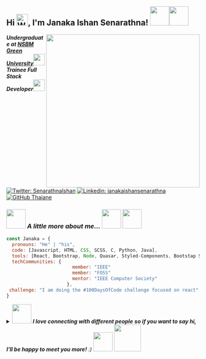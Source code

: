 <h2> Hi <img src="https://raw.githubusercontent.com/Tarikul-Islam-Anik/Animated-Fluent-Emojis/master/Emojis/Hand%20gestures/Waving%20Hand.png" alt="Waving Hand" width="30" height="30" />, I'm Janaka Ishan Senarathna! <img src="https://user-images.githubusercontent.com/74038190/216649449-3f087222-10d7-4132-b128-0bb0830cdb9a.gif" width="50"><img src="https://user-images.githubusercontent.com/74038190/216655797-63671069-cb49-4ce1-a2d0-f15d1f4be193.gif" width="50"></h2>
<img src="https://user-images.githubusercontent.com/74038190/221352989-518609ab-b4d1-459e-929f-a08cd2bd9b3c.gif" align="right" width="400">
<b>
  <p><em>Undergraduate at <a href="http://www.nsbm.ac.lk">NSBM Green University</a><img src="https://media.giphy.com/media/fYSnHlufseco8Fh93Z/giphy.gif" width="30"></br>
Trainee Full Stack Developer<img src="https://media.giphy.com/media/WUlplcMpOCEmTGBtBW/giphy.gif" width="30"> 
</em></p>
</b>

[![Twitter: SenarathnaIshan](https://img.shields.io/twitter/follow/SenarathnaIshan?style=social)](https://twitter.com/SenarathnaIshan)
[![Linkedin: janakaishansenarathna](https://img.shields.io/badge/-janakaishansenarathna-blue?style=flat-square&logo=Linkedin&logoColor=white&link=https://www.linkedin.com/in/janakaishansenarathna/)](https://www.linkedin.com/in/janakaishansenarathna/)
[![GitHub Thaiane](https://img.shields.io/github/followers/Janakaishansenarathna?label=follow&style=social)](https://github.com/Janakaishansenarathna)


### <img src="https://media.giphy.com/media/VgCDAzcKvsR6OM0uWg/giphy.gif" width="50"> <i>A little more about me...</i>  <img src="https://user-images.githubusercontent.com/74038190/216654095-6f6772e4-e433-4bba-9164-1ca6f463ac3f.gif" width="50"> <img src="https://user-images.githubusercontent.com/74038190/216654116-d0e8d227-7977-4edc-8d36-63461bda9503.gif" width="50">


```javascript 
const Janaka = {
  pronouns: "He" | "his",
  code: [Javascript, HTML, CSS, SCSS, C, Python, Java],
  tools: [React, Bootstrap, Node, Quasar, Styled-Components, Bootstap Studio, Docker],
  techCommunities: {
                        member: "IEEE"
                        member: "FOSS"
                        mentor: "IEEE Computer Society"
                      },
 challenge: "I am doing the #100DaysOfCode challenge focused on react"
}
```



<details>
  <summary>
    <img src="https://user-images.githubusercontent.com/74038190/216656977-ef584e23-480a-4d1c-8c3f-7d045910ddc9.gif" width="50"> <em><b>I love connecting with different people</b> <b> so if you want to say hi, I'll be happy to meet you more!</b> :)</em>
<img src="https://user-images.githubusercontent.com/74038190/216654136-2b97900b-59ee-45c5-87bb-0c359e31dd2f.gif" width="50">
    <img src="https://user-images.githubusercontent.com/74038190/216654128-ad1c5827-e18e-43a6-974b-3669cbb082b9.gif" width="70">
<!-- underline line --- -->
  </summary>
  <table align="center">
  <tr>
    <td><p align="left"> <img src="https://img.shields.io/badge/License-BSD--2--Clause-orange.svg" alt="Janakaishansenarathna LISENCE" /> </p></td>
    <td><p align="center"> <img src="https://komarev.com/ghpvc/?username=janakaishansenarathna&label=Profile%20views&color=0e75b6&style=flat" alt="Janakaishansenarathna" /> </p></td>
    <td><p align="right"> <b><i> Copyright © 2023 Janakaishansenarathna. All rights reserved.</i></b></p></td>
  </tr>
</table>

<!-- Copyright Notice -->
<!--**Copyright © 2023 Janakaishansenarathna. All rights reserved.**-->


<h1 align="center"> <i>Hi</i> <img src="https://raw.githubusercontent.com/Tarikul-Islam-Anik/Animated-Fluent-Emojis/master/Emojis/Hand%20gestures/Heart%20Hands.png" alt="Heart Hands" width="70" height="70" />, Welcome to the Heart of My Code ! <img src="https://raw.githubusercontent.com/Tarikul-Islam-Anik/Animated-Fluent-Emojis/master/Emojis/People%20with%20professions/Man%20Technologist%20Medium%20Skin%20Tone.png" alt="Man Technologist Medium Skin Tone" width="70" height="70" /></h1>
<div align="center">
  <a href="https://git.io/typing-svg"><img src="https://readme-typing-svg.demolab.com?font=Righteous&size=35&center=true&vCenter=true&width=600&height=70&duration=4000&lines=I'm +a+Trainee+Full+Stack+Developer; || .Front+End+Developer; || .UI/UX Designer ; || .From+Gampaha+, Sri+lanka ;" alt="Typing SVG" /></a>
</div> 
       
      


 

<table>
  <tr>
    <td>

## <i>💫 About Me: </i>
<span style="font-family: 'Righteous', cursive; font-size: 16px;">

<h4><i>👋 Hello, Coders!</i></h4><b><i>I am a dynamic 2nd-year BSc (Hons) Computer Science student at NSBM Green University, passionately focused on full-stack web development and mobile applications. With a keen interest in innovation, I excel in software development, database management, and artificial intelligence. My collaborative approach, strong communication skills, and dedication make me an asset ready to contribute to the success of any organization. Connect with me to explore opportunities for impactful collaboration in the dynamic realms of full-stack web development and mobile applications.</i></b>

</span>
    </td>
    <td>
      <img src="https://octodex.github.com/images/manufacturetocat.png" align="right" width="">
    </td>
  </tr>
</table>

<img align="center" alt="Coding" width="" src="https://repository-images.githubusercontent.com/588181932/e36ec678-7984-4cdd-8e4c-a3932772ff8e">




<details>
  <summary>
    <img src="https://raw.githubusercontent.com/Tarikul-Islam-Anik/Animated-Fluent-Emojis/master/Emojis/Smilies/Zzz.png" alt="Zzz" width="50" height="50" />
  </summary>
  <details>
<summary>
  <h2>
    <i>🏆 GitHub Trophies:</i>
  </h2>
</summary>
  
<a href="https://github-trophies.vercel.app/?username=Janakaishansenarathna" target="_blank">
  <img src="https://github-trophies.vercel.app/?username=Janakaishansenarathna&theme=radical&column=6&margin-w=10&margin-h=5">
</a>

<br>

![](https://github-profile-trophy.vercel.app/?username=Janakaishansenarathna&theme=radical&margin-w=10&margin-h=&title=Reviews,Experience)

</details>

<details>
<summary>
  <h2>
    <i>💻 Tech Stack:</i>
  </h2>
</summary>
  <div style="display: flex; align-items: flex-start; align: align ">
    <table align="">
      <tr>
        <td align="center" width="96">
            <img src="https://techstack-generator.vercel.app/react-icon.svg" alt="icon" width="65" height="65" />
          <br>React
        </td>
        <td align="center" width="96">
          <a href="#macropower-tech">
            <img src="https://techstack-generator.vercel.app/python-icon.svg" alt="icon" width="65" height="65" />
          </a>
          <br>Python
        </td>
        <td align="center" width="96">
            <img src="https://techstack-generator.vercel.app/js-icon.svg" alt="icon" width="65" height="65" />
          <br>JavaScript
        </td>
        <td align="center" width="96">
            <img src="https://techstack-generator.vercel.app/cpp-icon.svg" alt="icon" width="65" height="65" />
          <br>C++
        </td>
        <td align="center" width="96">
            <img src="https://techstack-generator.vercel.app/mysql-icon.svg" alt="icon" width="65" height="65" />
          <br>MySQL
        </td>
        <td align="center" width="96">
            <img src="https://techstack-generator.vercel.app/github-icon.svg" alt="icon" width="65" height="65" />
            <br>Github  
        </td>
        <td align="center" width="96">
            <img src="https://techstack-generator.vercel.app/aws-icon.svg" alt="icon" width="65" height="65" />
          <br>AWS
        </td>
      </td>
  </td>
  <td align="center" width="96">
      <img src="https://skillicons.dev/icons?i=idea" width="48" height="48" alt="idea" />
  <br>idea
  </td>
  <td align="center" width="96">
  <img src="https://skillicons.dev/icons?i=linkedin" width="48" height="48" alt="linkedin" />
  <br>linkedin
  </td>
      </tr>
      <tr>
      <td align="center" width="96">
        <img src="https://skillicons.dev/icons?i=twitter" width="48" height="48" alt="twitter" />
        <br>twitter
        <td align="center" width="96">
          <img src="https://skillicons.dev/icons?i=visualstudio" width="48" height="48" alt="visualstudio" />
          <br>visualstudio
        </td>
        <td align="center" width="96"> 
            <img src="https://user-images.githubusercontent.com/25181517/192108372-f71d70ac-7ae6-4c0d-8395-51d8870c2ef0.png" width="48" height="48" alt="Git" />
          <br>Git
        </td>
        <td align="center"  width="96">
            <img src="https://skillicons.dev/icons?i=html" width="48" height="48" alt="HTML5" />
          <br>HTML5
        </td>
        <td align="center" width="96">
            <img src="https://skillicons.dev/icons?i=css" width="48" height="48" alt="css" />
          <br>CSS
        </td>
        <td align="center"  width="96">
            <img src="https://skillicons.dev/icons?i=bootstrap" width="48" height="48" alt="bootstrap" />
          <br>Bootstrap
        </td>
        <td align="center" width="96">
            <img src="https://skillicons.dev/icons?i=tailwind" width="48" height="48" alt="tailwind" />
          <br>Tailwind
        </td>
        <td align="center" width="96">
          <img src="https://skillicons.dev/icons?i=postman" width="48" height="48" alt="postman" />
  <br>postman
  </td>
  <td align="center" width="96">
      <img src="https://skillicons.dev/icons?i=gitlab" width="48" height="48" alt="gitlab" />
  <br>gitlab
  </td>
      </tr>
     <tr>
        <td align="center" width="96">
          <img src="https://skillicons.dev/icons?i=ai" width="48" height="48" alt="ai" />
        <br>ai
        </td>
            <td align="center" width="96">
            <img src="https://skillicons.dev/icons?i=nodejs" width="48" height="48" alt="Nodejs" />
          <br>Nodejs
          </td>
          </td>
          <td align="center" width="96">
            <img src="https://skillicons.dev/icons?i=figma" width="48" height="48" alt="figma" />
          <br>figma
          </td>
                <td align="center" width="96">
            <img src="https://skillicons.dev/icons?i=vscode" width="48" height="48" alt="VsCode" />
          <br>VsCode
        </td>
                  <td align="center" width="96">
            <img src="https://skillicons.dev/icons?i=wordpress" width="48" height="48" alt="WordPress" />
          <br>WordPress
        </td>
                  <td align="center" width="96">
            <img src="https://skillicons.dev/icons?i=sass" width="48" height="48" alt="Sass" />
          <br>Sass
        </td>
        <td align="center" width="96">
          <img src="https://skillicons.dev/icons?i=php" width="48" height="48" alt="php" />
  <br>php
  </td>
  <td align="center" width="96">
    <img src="https://skillicons.dev/icons?i=flutter" width="48" height="48" alt="flutter" />
    <br>flutter
  </td>
          <td align="center" width="96">
            <img src="https://skillicons.dev/icons?i=githubactions" width="48" height="48" alt="githubactions" />
    <br>githubactions
    </td>
     </tr>
     <tr>
        <td align="center" width="96">
            <img src="https://skillicons.dev/icons?i=androidstudio" width="48" height="48" alt="androidstudio" />
          <br>androidstudio
        </td>
          <td align="center" width="96">
            <img src="https://skillicons.dev/icons?i=atom" width="48" height="48" alt="atom" />
        <br>atom
        </td>
      <td align="center" width="96">
        <img src="https://skillicons.dev/icons?i=azure" width="48" height="48" alt="azure" />
        <br>azure
      </td>
              <td align="center" width="96">
                <img src="https://skillicons.dev/icons?i=c" width="48" height="48" alt="c" />
        <br>c
      </td>
                <td align="center" width="96">
                    <img src="https://skillicons.dev/icons?i=codepen" width="48" height="48" alt="codepen" />
        <br>codepen
      </td>
                <td align="center" width="96">
                    <img src="https://skillicons.dev/icons?i=dart" width="48" height="48" alt="dart" />
        <br>dart
      </td>
                <td align="center" width="96">
                    <img src="https://skillicons.dev/icons?i=discord" width="48" height="48" alt="discord" />
        <br>discord
      </td>
      <td align="center" width="96">
        <img src="https://skillicons.dev/icons?i=linux" width="48" height="48" alt="linux" />
  <br>linux
 </td>
  <td align="center" width="96">
    <img src="https://skillicons.dev/icons?i=eclipse" width="48" height="48" alt="eclipse" />
  <br>eclipse
  </td>
   </tr>
  
   <tr>
    <td align="center" width="96">
        <img src="https://techstack-generator.vercel.app/csharp-icon.svg" alt="icon" width="65" height="65" />
      <br>C#
    </td>
      <td align="center" width="96">
        <img src="https://techstack-generator.vercel.app/docker-icon.svg" alt="icon" width="65" height="65" />
    <br>Docker
    </td>
    </td>
  <td align="center" width="96">
    <img src="https://techstack-generator.vercel.app/java-icon.svg" alt="icon" width="65" height="65" />
    <br>Java
  </td>
          <td align="center" width="96">
            <img src="https://techstack-generator.vercel.app/django-icon.svg" alt="icon" width="65" height="65" />
    <br>django
  </td>
            <td align="center" width="96">
                <img src="https://techstack-generator.vercel.app/prettier-icon.svg" alt="icon" width="65" height="65" />
    <br>prettier
  </td>
            <td align="center" width="96">
                <img src="https://techstack-generator.vercel.app/redux-icon.svg" alt="icon" width="65" height="65" />
    <br>Vue
  </td>
            <td align="center" width="96">
                <img src="https://techstack-generator.vercel.app/testinglibrary-icon.svg" alt="icon" width="65" height="65" />
    <br>Testing Libry
  </td>
  <td align="center" width="96">
    <img src="https://techstack-generator.vercel.app/ts-icon.svg" alt="icon" width="65" height="65" />
  <br>TypeScript
  </td>
  <td align="center" width="96">
    <img src="https://skillicons.dev/icons?i=instagram" width="48" height="48" alt="instagram" />
  <br>instagram
  </td>
  </tr>
    </table></div>
</details>

<details>
  <summary>
  <h2>
    <i>📊 GitHub Stats:</i>
  </h2>
  </summary>
<div style="display: flex; align-items: flex-start; align: align ">
  <img src="https://github-readme-streak-stats.herokuapp.com/?user=Janakaishansenarathna&theme=midnight-purple&hide_border=true" alt="Janakaishansenarathna" width="844" height="">

<img src="http://github-profile-summary-cards.vercel.app/api/cards/profile-details?username=Janakaishansenarathna&theme=midnight_purple" width="844" height="">
<img src="http://github-profile-summary-cards.vercel.app/api/cards/repos-per-language?username=Janakaishansenarathna&theme=midnight_purple" width="420" height=""> 
<img src="http://github-profile-summary-cards.vercel.app/api/cards/most-commit-language?username=Janakaishansenarathna&theme=midnight_purple" width="420" height="">
<img src="http://github-profile-summary-cards.vercel.app/api/cards/stats?username=Janakaishansenarathna&theme=midnight_purple" width="420" height="">
<img src="http://github-profile-summary-cards.vercel.app/api/cards/productive-time?username=Janakaishansenarathna&theme=midnight_purple&utcOffset=8" width="420" height="">
<!--<img src="https://github-contributor-stats.vercel.app/api?username=Janakaishansenarathna&limit=5&theme=midnight-purple&hide_border=true&combine_all_yearly_contributions=true" alt="Janakaishansenarathna" width="" height="192">-->
<img src="https://github-readme-stats.vercel.app/api/top-langs/?username=Janakaishansenarathna&theme=midnight-purple&hide_border=true&layout=donut-vertical&langs_count=8" width="290" height="390">
<img src="https://github-readme-stats.vercel.app/api?username=Janakaishansenarathna&show=reviews,discussions_started,discussions_answered,prs_merged,prs_merged_percentage&show_icons=true&theme=midnight-purple&hide_border=true" width="550" height="400">
</div>
</details>

<details>
  <summary>
    <h2>
      <i>⚡Quotes:</i>
    </h2>
  </summary>
  <table>
   <tr>
      <td>
         
## 🚀 Inspirational Quote:
![Inspirational Quote](https://quotes-github-readme.vercel.app/api?type=vertical&theme=dark)
      </td>
      <td>
## 👩‍💻 Developer Quote:

![Developer Quote](https://quotes-github-readme.vercel.app/api?type=vertical&theme=dark&quote=Code%20is%20like%20poetry;%20most%20of%20it%20should%20not%20have%20been%20written.%20-%20But%20when%20it%20works,%20it's%20pure%20art.%20-%20Ward%20Cunningham)
      </td>
      <td>
## 🌈 Inspirational Quote:

![Inspirational Quote](https://quotes-github-readme.vercel.app/api?type=vertical&theme=dark&quote=The%20only%20limit%20to%20our%20realization%20of%20tomorrow%20will%20be%20our%20doubts%20of%20today.%20-%20Franklin%20D.%20Roosevelt)
      </td>
   </tr>
</table>
</details>
        

   <details>
     <summary>
     <h2>
       <i>🌐 Socials:</i>
     </h2>
     </summary>

<a href="https://behance.net/janakaishan"><img src="https://img.shields.io/badge/Behance-1769ff?logo=behance&logoColor=white)](https://behance.net/janakaishan" width="120" height="30"></a>
<a href="https://discord.gg/janakaishan"><img src="https://img.shields.io/badge/Discord-%237289DA.svg?logo=discord&logoColor=white" width="120" height="30"></a>
<a href="https://facebook.com/janaka.ishan.senarathna.69"><img src="https://img.shields.io/badge/Facebook-%231877F2.svg?logo=Facebook&logoColor=white" width="120" height="30"></a>
<a href="https://instagram.com/____janakaishansenarathna_____"><img src="https://img.shields.io/badge/Instagram-%23E4405F.svg?logo=Instagram&logoColor=white" width="120" height="30"></a>
<a href="https://linkedin.com/in/janakaishansenarathna"><img src="https://img.shields.io/badge/LinkedIn-%230077B5.svg?logo=linkedin&logoColor=white" width="120" height="30"></a>
<a href="https://medium.com/@janakaishansenarathna0169"><img src="https://img.shields.io/badge/Medium-12100E?logo=medium&logoColor=white" width="120" height="30"></a> <br>
<a href="https://pinterest.com/Janakaishansenarathna"><img src="https://img.shields.io/badge/Pinterest-%23E60023.svg?logo=Pinterest&logoColor=white" width="120" height="30"></a>
<a href="https://quora.com/profile/Janaka-Ishan"><img src="https://img.shields.io/badge/Quora-%23B92B27.svg?logo=Quora&logoColor=white" width="120" height="30"></a>
<a href="https://reddit.com/user/u/Anonymousmarshmelow"><img src="https://img.shields.io/badge/Reddit-%23FF4500.svg?logo=Reddit&logoColor=white" width="120" height="30"></a>
<a href="https://twitter.com/@SenarathnaIshan"><img src="https://img.shields.io/badge/Twitter-%231DA1F2.svg?logo=Twitter&logoColor=white" width="120" height="30"></a>
<a href="https://codepen.io/@Janaka-Ishan"><img src="https://img.shields.io/badge/Codepen-000000?style=for-the-badge&logo=codepen&logoColor=white" width="120" height="30"></a>
<a href="https://mail.google.com/mail/janakaishansenarathna0169/0/#sent"><img src="https://img.shields.io/badge/gmail-FF0000?style=for-the-badge&logo=gmail&logoColor=white" width="120" height="30"></a>


   </details>

<details>
  <summary>
    <h2>
      <i>⚡More:</i>
    </h2>
  </summary>
  <img align="left" alt="coding" width="440" height="400" src="https://cdn.dribbble.com/users/1162077/screenshots/3848914/programmer.gif">
         <img src="https://user-images.githubusercontent.com/74038190/235224431-e8c8c12e-6826-47f1-89fb-2ddad83b3abf.gif" alt="coding" width="405" height="400" align="right">
</details>
</details>

<!-- Attribution Information -->
If you use or adapt this work, please provide attribution to [Janakaishansenarathna](https://github.com/Janakaishansenarathna).



    
        

</details>

